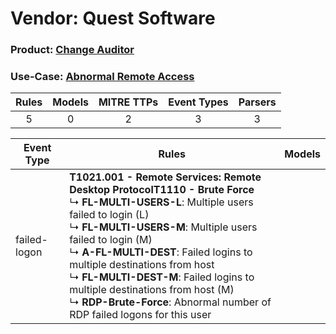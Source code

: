 Vendor: Quest Software
======================
### Product: [Change Auditor](../ds_quest_software_change_auditor.md)
### Use-Case: [Abnormal Remote Access](../../../../UseCases/uc_abnormal_remote_access.md)

| Rules | Models | MITRE TTPs | Event Types | Parsers |
|:-----:|:------:|:----------:|:-----------:|:-------:|
|   5   |   0    |     2      |      3      |    3    |

| Event Type   | Rules                                                                                                                                                                                                                                                                                                                                                                                                                                                                        | Models |
| ------------ | ---------------------------------------------------------------------------------------------------------------------------------------------------------------------------------------------------------------------------------------------------------------------------------------------------------------------------------------------------------------------------------------------------------------------------------------------------------------------------- | ------ |
| failed-logon | <b>T1021.001 - Remote Services: Remote Desktop Protocol</b><b>T1110 - Brute Force</b><br> ↳ <b>FL-MULTI-USERS-L</b>: Multiple users failed to login (L)<br> ↳ <b>FL-MULTI-USERS-M</b>: Multiple users failed to login (M)<br> ↳ <b>A-FL-MULTI-DEST</b>: Failed logins to multiple destinations from host<br> ↳ <b>FL-MULTI-DEST-M</b>: Failed logins to multiple destinations from host (M)<br> ↳ <b>RDP-Brute-Force</b>: Abnormal number of RDP failed logons for this user |        |